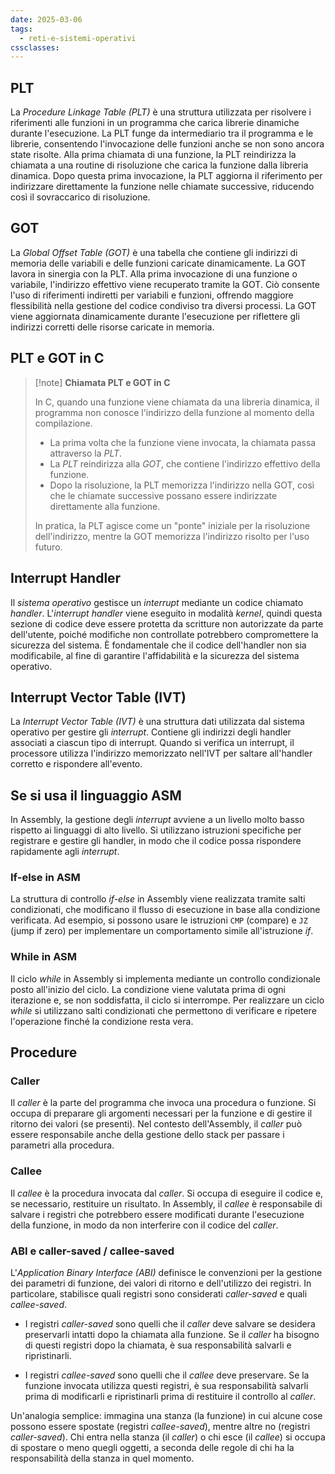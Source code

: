 ```yaml
---
date: 2025-03-06
tags:
  - reti-e-sistemi-operativi
cssclasses:
---
```


## PLT
La *Procedure Linkage Table (PLT)* è una struttura utilizzata per risolvere i riferimenti alle funzioni in un programma che carica librerie dinamiche durante l'esecuzione. La PLT funge da intermediario tra il programma e le librerie, consentendo l'invocazione delle funzioni anche se non sono ancora state risolte. Alla prima chiamata di una funzione, la PLT reindirizza la chiamata a una routine di risoluzione che carica la funzione dalla libreria dinamica. Dopo questa prima invocazione, la PLT aggiorna il riferimento per indirizzare direttamente la funzione nelle chiamate successive, riducendo così il sovraccarico di risoluzione.

## GOT
La *Global Offset Table (GOT)* è una tabella che contiene gli indirizzi di memoria delle variabili e delle funzioni caricate dinamicamente. La GOT lavora in sinergia con la PLT. Alla prima invocazione di una funzione o variabile, l'indirizzo effettivo viene recuperato tramite la GOT. Ciò consente l'uso di riferimenti indiretti per variabili e funzioni, offrendo maggiore flessibilità nella gestione del codice condiviso tra diversi processi. La GOT viene aggiornata dinamicamente durante l'esecuzione per riflettere gli indirizzi corretti delle risorse caricate in memoria.

## PLT e GOT in C

> [!note] **Chiamata PLT e GOT in C**
> 
> In C, quando una funzione viene chiamata da una libreria dinamica, il programma non conosce l'indirizzo della funzione al momento della compilazione. 
> - La prima volta che la funzione viene invocata, la chiamata passa attraverso la *PLT*.
> - La *PLT* reindirizza alla *GOT*, che contiene l'indirizzo effettivo della funzione.
> - Dopo la risoluzione, la PLT memorizza l'indirizzo nella GOT, così che le chiamate successive possano essere indirizzate direttamente alla funzione.
> 
> In pratica, la PLT agisce come un "ponte" iniziale per la risoluzione dell'indirizzo, mentre la GOT memorizza l'indirizzo risolto per l'uso futuro.

## Interrupt Handler
Il *sistema operativo* gestisce un *interrupt* mediante un codice chiamato *handler*. L'*interrupt handler* viene eseguito in modalità *kernel*, quindi questa sezione di codice deve essere protetta da scritture non autorizzate da parte dell'utente, poiché modifiche non controllate potrebbero compromettere la sicurezza del sistema. È fondamentale che il codice dell'handler non sia modificabile, al fine di garantire l'affidabilità e la sicurezza del sistema operativo.

## Interrupt Vector Table (IVT)
La *Interrupt Vector Table (IVT)* è una struttura dati utilizzata dal sistema operativo per gestire gli *interrupt*. Contiene gli indirizzi degli handler associati a ciascun tipo di interrupt. Quando si verifica un interrupt, il processore utilizza l'indirizzo memorizzato nell'IVT per saltare all'handler corretto e rispondere all'evento.

## Se si usa il linguaggio ASM
In Assembly, la gestione degli *interrupt* avviene a un livello molto basso rispetto ai linguaggi di alto livello. Si utilizzano istruzioni specifiche per registrare e gestire gli handler, in modo che il codice possa rispondere rapidamente agli *interrupt*.

### If-else in ASM
La struttura di controllo *if-else* in Assembly viene realizzata tramite salti condizionati, che modificano il flusso di esecuzione in base alla condizione verificata. Ad esempio, si possono usare le istruzioni `CMP` (compare) e `JZ` (jump if zero) per implementare un comportamento simile all'istruzione *if*.

### While in ASM
Il ciclo *while* in Assembly si implementa mediante un controllo condizionale posto all'inizio del ciclo. La condizione viene valutata prima di ogni iterazione e, se non soddisfatta, il ciclo si interrompe. Per realizzare un ciclo *while* si utilizzano salti condizionati che permettono di verificare e ripetere l'operazione finché la condizione resta vera.

## Procedure
### Caller
Il *caller* è la parte del programma che invoca una procedura o funzione. Si occupa di preparare gli argomenti necessari per la funzione e di gestire il ritorno dei valori (se presenti). Nel contesto dell'Assembly, il *caller* può essere responsabile anche della gestione dello stack per passare i parametri alla procedura.

### Callee
Il *callee* è la procedura invocata dal *caller*. Si occupa di eseguire il codice e, se necessario, restituire un risultato. In Assembly, il *callee* è responsabile di salvare i registri che potrebbero essere modificati durante l'esecuzione della funzione, in modo da non interferire con il codice del *caller*.

### ABI e caller-saved / callee-saved
L'*Application Binary Interface (ABI)* definisce le convenzioni per la gestione dei parametri di funzione, dei valori di ritorno e dell'utilizzo dei registri. In particolare, stabilisce quali registri sono considerati *caller-saved* e quali *callee-saved*.

- I registri *caller-saved* sono quelli che il *caller* deve salvare se desidera preservarli intatti dopo la chiamata alla funzione. Se il *caller* ha bisogno di questi registri dopo la chiamata, è sua responsabilità salvarli e ripristinarli.

- I registri *callee-saved* sono quelli che il *callee* deve preservare. Se la funzione invocata utilizza questi registri, è sua responsabilità salvarli prima di modificarli e ripristinarli prima di restituire il controllo al *caller*.

Un'analogia semplice: immagina una stanza (la funzione) in cui alcune cose possono essere spostate (registri *callee-saved*), mentre altre no (registri *caller-saved*). Chi entra nella stanza (il *caller*) o chi esce (il *callee*) si occupa di spostare o meno quegli oggetti, a seconda delle regole di chi ha la responsabilità della stanza in quel momento.
